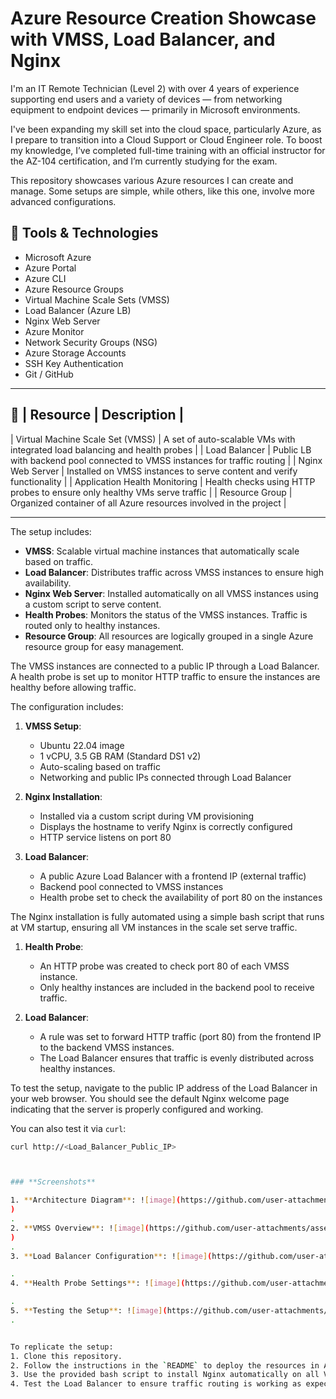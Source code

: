 # Azure Resource Creation Showcase with VMSS, Load Balancer, and Nginx
I'm an IT Remote Technician (Level 2) with over 4 years of experience supporting end users and a variety of devices — from networking equipment to endpoint devices — primarily in Microsoft environments.

I've been expanding my skill set into the cloud space, particularly Azure, as I prepare to transition into a Cloud Support or Cloud Engineer role. To boost my knowledge, I’ve completed full-time training with an official instructor for the AZ-104 certification, and I’m currently studying for the exam.

This repository showcases various Azure resources I can create and manage. Some setups are simple, while others, like this one, involve more advanced configurations.

## 🔧 **Tools & Technologies**
- Microsoft Azure
- Azure Portal
- Azure CLI
- Azure Resource Groups
- Virtual Machine Scale Sets (VMSS)
- Load Balancer (Azure LB)
- Nginx Web Server
- Azure Monitor
- Network Security Groups (NSG)
- Azure Storage Accounts
- SSH Key Authentication
- Git / GitHub

---

## 📁 | Resource                          | Description                                                                 |

| Virtual Machine Scale Set (VMSS)   | A set of auto-scalable VMs with integrated load balancing and health probes |
| Load Balancer                      | Public LB with backend pool connected to VMSS instances for traffic routing |
| Nginx Web Server                   | Installed on VMSS instances to serve content and verify functionality       |
| Application Health Monitoring      | Health checks using HTTP probes to ensure only healthy VMs serve traffic   |
| Resource Group                     | Organized container of all Azure resources involved in the project         |


---

The setup includes:
- **VMSS**: Scalable virtual machine instances that automatically scale based on traffic.
- **Load Balancer**: Distributes traffic across VMSS instances to ensure high availability.
- **Nginx Web Server**: Installed automatically on all VMSS instances using a custom script to serve content.
- **Health Probes**: Monitors the status of the VMSS instances. Traffic is routed only to healthy instances.
- **Resource Group**: All resources are logically grouped in a single Azure resource group for easy management.

The VMSS instances are connected to a public IP through a Load Balancer. A health probe is set up to monitor HTTP traffic to ensure the instances are healthy before allowing traffic.

The configuration includes:
1. **VMSS Setup**:
   - Ubuntu 22.04 image
   - 1 vCPU, 3.5 GB RAM (Standard DS1 v2)
   - Auto-scaling based on traffic
   - Networking and public IPs connected through Load Balancer

2. **Nginx Installation**:
   - Installed via a custom script during VM provisioning
   - Displays the hostname to verify Nginx is correctly configured
   - HTTP service listens on port 80

3. **Load Balancer**:
   - A public Azure Load Balancer with a frontend IP (external traffic)
   - Backend pool connected to VMSS instances
   - Health probe set to check the availability of port 80 on the instances

The Nginx installation is fully automated using a simple bash script that runs at VM startup, ensuring all VM instances in the scale set serve traffic.

1. **Health Probe**: 
   - An HTTP probe was created to check port 80 of each VMSS instance.
   - Only healthy instances are included in the backend pool to receive traffic.

2. **Load Balancer**:
   - A rule was set to forward HTTP traffic (port 80) from the frontend IP to the backend VMSS instances.
   - The Load Balancer ensures that traffic is evenly distributed across healthy instances.


To test the setup, navigate to the public IP address of the Load Balancer in your web browser. You should see the default Nginx welcome page indicating that the server is properly configured and working.

You can also test it via `curl`:

```bash
curl http://<Load_Balancer_Public_IP>



### **Screenshots**

1. **Architecture Diagram**: ![image](https://github.com/user-attachments/assets/c6e0dc66-6a28-4373-a62b-9acd41edc6f9)]
)
.
2. **VMSS Overview**: ![image](https://github.com/user-attachments/assets/0da9f411-1e49-4469-bc18-2d891d90b980)
)
.
3. **Load Balancer Configuration**: ![image](https://github.com/user-attachments/assets/dc903242-682f-4b93-a2da-2ade65e11f0a)

.
4. **Health Probe Settings**: ![image](https://github.com/user-attachments/assets/04eb6eab-1d6b-457f-9337-6da28ad5f711)

.
5. **Testing the Setup**: ![image](https://github.com/user-attachments/assets/ee8e72ad-fd0e-4dfa-9ab9-fda1986d3a90)
.


To replicate the setup:
1. Clone this repository.
2. Follow the instructions in the `README` to deploy the resources in Azure.
3. Use the provided bash script to install Nginx automatically on all VMSS instances.
4. Test the Load Balancer to ensure traffic routing is working as expected.






